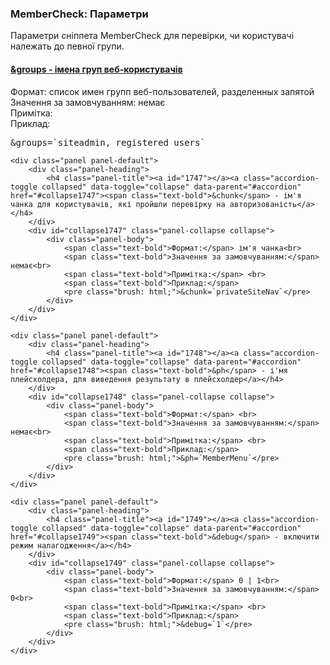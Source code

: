 
<meta http-equiv="Content-Type" content="text/html; charset=utf-8">
<h3>MemberCheck: Параметри </h3> 
Параметри сніппета MemberCheck для перевірки, чи користувачі належать до певної групи.	
<br>
<div class="panel-group accordion">
	<div class="panel panel-default">
		<div class="panel-heading">
			<h4 class="panel-title"><a id="1746"></a><a class="accordion-toggle collapsed" data-toggle="collapse" data-parent="#accordion" href="#collapse1746"><span class="text-bold">&groups</span> - імена груп веб-користувачів</a></h4>
		</div>
		<div id="collapse1746" class="panel-collapse collapse">
			<div class="panel-body">
				<span class="text-bold">Формат:</span> список имен групп веб-пользователей, разделенных запятой<br>
				<span class="text-bold">Значення за замовчуванням:</span> немає<br>
				<span class="text-bold">Примітка:</span> <br>
				<span class="text-bold">Приклад:</span>
				<pre class="brush: html;">&groups=`siteadmin, registered users`</pre>
			</div>
		</div>
	</div>
	
	<div class="panel panel-default">
		<div class="panel-heading">
			<h4 class="panel-title"><a id="1747"></a><a class="accordion-toggle collapsed" data-toggle="collapse" data-parent="#accordion" href="#collapse1747"><span class="text-bold">&chunk</span> - ім'я чанка для користувачів, які пройшли перевірку на авторизованість</a></h4>
		</div>
		<div id="collapse1747" class="panel-collapse collapse">
			<div class="panel-body">
				<span class="text-bold">Формат:</span> ім'я чанка<br>
				<span class="text-bold">Значення за замовчуванням:</span> немає<br>
				<span class="text-bold">Примітка:</span> <br>
				<span class="text-bold">Приклад:</span>
				<pre class="brush: html;">&chunk=`privateSiteNav`</pre>
			</div>
		</div>
	</div>
	
	<div class="panel panel-default">
		<div class="panel-heading">
			<h4 class="panel-title"><a id="1748"></a><a class="accordion-toggle collapsed" data-toggle="collapse" data-parent="#accordion" href="#collapse1748"><span class="text-bold">&ph</span> - і'мя плейсхолдера, для виведення результату в плейсхолдер</a></h4>
		</div>
		<div id="collapse1748" class="panel-collapse collapse">
			<div class="panel-body">
				<span class="text-bold">Формат:</span> <br>
				<span class="text-bold">Значення за замовчуванням:</span> немає<br>
				<span class="text-bold">Примітка:</span> <br>
				<span class="text-bold">Приклад:</span>
				<pre class="brush: html;">&ph=`MemberMenu`</pre>
			</div>
		</div>
	</div>
	
	<div class="panel panel-default">
		<div class="panel-heading">
			<h4 class="panel-title"><a id="1749"></a><a class="accordion-toggle collapsed" data-toggle="collapse" data-parent="#accordion" href="#collapse1749"><span class="text-bold">&debug</span> - включити режим налагодження</a></h4>
		</div>
		<div id="collapse1749" class="panel-collapse collapse">
			<div class="panel-body">
				<span class="text-bold">Формат:</span> 0 | 1<br>
				<span class="text-bold">Значення за замовчуванням:</span> 0<br>
				<span class="text-bold">Примітка:</span> <br>
				<span class="text-bold">Приклад:</span>
				<pre class="brush: html;">&debug=`1`</pre>
			</div>
		</div>
	</div>
</div>